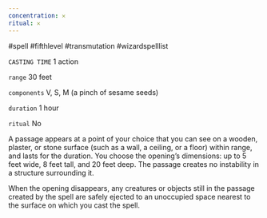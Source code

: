 ```yaml
---
concentration: 𐄂
ritual: 𐄂
---
```

#spell #fifthlevel #transmutation #wizardspelllist

`CASTING TIME`
1 action

`range`
30 feet

`components`
V, S, M (a pinch of sesame seeds)

`duration`
1 hour

`ritual`
No

A passage appears at a point of your choice that you can see on a wooden, plaster, or stone surface (such as a wall, a ceiling, or a floor) within range, and lasts for the duration. You choose the opening’s dimensions: up to 5 feet wide, 8 feet tall, and 20 feet deep. The passage creates no instability in a structure surrounding it.

When the opening disappears, any creatures or objects still in the passage created by the spell are safely ejected to an unoccupied space nearest to the surface on which you cast the spell.